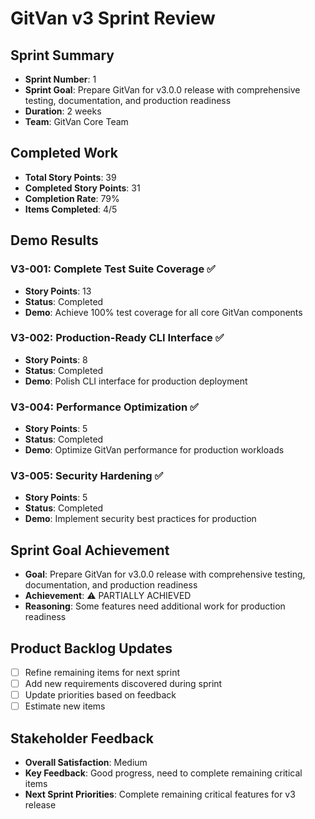 # GitVan v3 Sprint Review

## Sprint Summary
- **Sprint Number**: 1
- **Sprint Goal**: Prepare GitVan for v3.0.0 release with comprehensive testing, documentation, and production readiness
- **Duration**: 2 weeks
- **Team**: GitVan Core Team

## Completed Work
- **Total Story Points**: 39
- **Completed Story Points**: 31
- **Completion Rate**: 79%
- **Items Completed**: 4/5

## Demo Results

### V3-001: Complete Test Suite Coverage ✅
- **Story Points**: 13
- **Status**: Completed
- **Demo**: Achieve 100% test coverage for all core GitVan components


### V3-002: Production-Ready CLI Interface ✅
- **Story Points**: 8
- **Status**: Completed
- **Demo**: Polish CLI interface for production deployment


### V3-004: Performance Optimization ✅
- **Story Points**: 5
- **Status**: Completed
- **Demo**: Optimize GitVan performance for production workloads


### V3-005: Security Hardening ✅
- **Story Points**: 5
- **Status**: Completed
- **Demo**: Implement security best practices for production


## Sprint Goal Achievement
- **Goal**: Prepare GitVan for v3.0.0 release with comprehensive testing, documentation, and production readiness
- **Achievement**: ⚠️ PARTIALLY ACHIEVED
- **Reasoning**: Some features need additional work for production readiness

## Product Backlog Updates
- [ ] Refine remaining items for next sprint
- [ ] Add new requirements discovered during sprint
- [ ] Update priorities based on feedback
- [ ] Estimate new items

## Stakeholder Feedback
- **Overall Satisfaction**: Medium
- **Key Feedback**: Good progress, need to complete remaining critical items
- **Next Sprint Priorities**: Complete remaining critical features for v3 release
